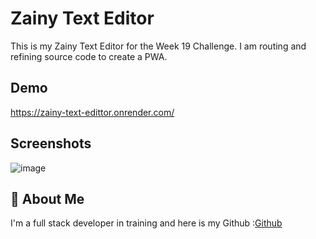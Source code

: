 # Zainy Text Editor

This is my Zainy Text Editor for the Week 19 Challenge. I am routing and refining source code to create a PWA.


## Demo

https://zainy-text-edittor.onrender.com/


## Screenshots

![image](https://github.com/user-attachments/assets/538c6124-66a8-4f96-bab1-c2d447cde06d)



## 🚀 About Me
I'm a full stack developer in training and here is my  Github :[Github](https://github.com/charbonneauJ)

